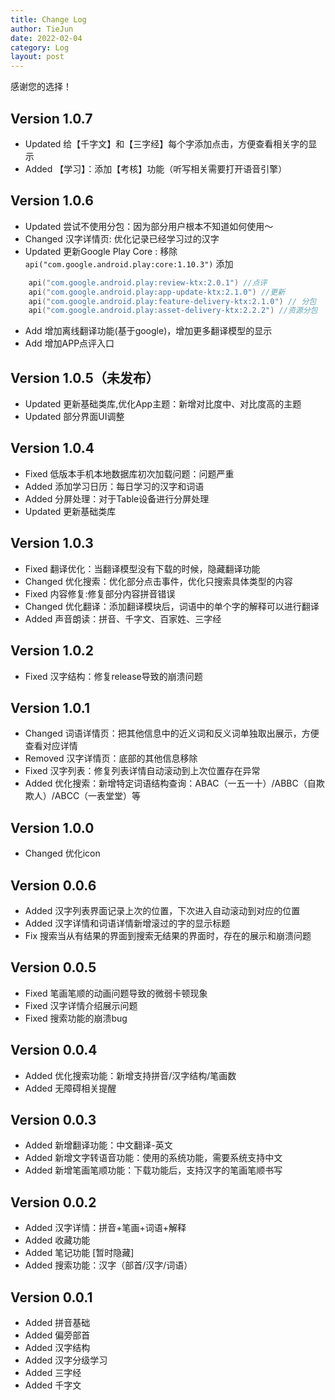 ```yaml
---
title: Change Log
author: TieJun
date: 2022-02-04
category: Log
layout: post
---
```


感谢您的选择！

## Version 1.0.7
- Updated 给【千字文】和【三字经】每个字添加点击，方便查看相关字的显示
- Added 【学习】：添加【考核】功能（听写相关需要打开语音引擎）

## Version 1.0.6
- Updated 尝试不使用分包：因为部分用户根本不知道如何使用～
- Changed 汉字详情页: 优化记录已经学习过的汉字
- Updated 更新Google Play Core : 移除`api("com.google.android.play:core:1.10.3")`
添加
```kotlin
    api("com.google.android.play:review-ktx:2.0.1") //点评
    api("com.google.android.play:app-update-ktx:2.1.0") //更新
    api("com.google.android.play:feature-delivery-ktx:2.1.0") // 分包
    api("com.google.android.play:asset-delivery-ktx:2.2.2") //资源分包
```
- Add 增加离线翻译功能(基于google)，增加更多翻译模型的显示
- Add 增加APP点评入口

## Version 1.0.5（未发布）
- Updated 更新基础类库,优化App主题：新增对比度中、对比度高的主题
- Updated 部分界面UI调整

## Version 1.0.4
- Fixed 低版本手机本地数据库初次加载问题：问题严重
- Added 添加学习日历：每日学习的汉字和词语
- Added 分屏处理：对于Table设备进行分屏处理
- Updated 更新基础类库

## Version 1.0.3
- Fixed 翻译优化：当翻译模型没有下载的时候，隐藏翻译功能
- Changed 优化搜索：优化部分点击事件，优化只搜索具体类型的内容
- Fixed 内容修复:修复部分内容拼音错误
- Changed 优化翻译：添加翻译模块后，词语中的单个字的解释可以进行翻译
- Added 声音朗读：拼音、千字文、百家姓、三字经

## Version 1.0.2
- Fixed 汉字结构：修复release导致的崩溃问题

## Version 1.0.1
- Changed 词语详情页：把其他信息中的近义词和反义词单独取出展示，方便查看对应详情
- Removed 汉字详情页：底部的其他信息移除 
- Fixed 汉字列表：修复列表详情自动滚动到上次位置存在异常
- Added 优化搜索：新增特定词语结构查询：ABAC（一五一十）/ABBC（自欺欺人）/ABCC（一表堂堂）等

## Version 1.0.0
- Changed 优化icon

## Version 0.0.6
- Added 汉字列表界面记录上次的位置，下次进入自动滚动到对应的位置
- Added 汉字详情和词语详情新增滚过的字的显示标题
- Fix 搜索当从有结果的界面到搜索无结果的界面时，存在的展示和崩溃问题

## Version 0.0.5
- Fixed  笔画笔顺的动画问题导致的微弱卡顿现象
- Fixed  汉字详情介绍展示问题
- Fixed  搜索功能的崩溃bug

## Version 0.0.4
- Added 优化搜索功能：新增支持拼音/汉字结构/笔画数
- Added 无障碍相关提醒

## Version 0.0.3
- Added 新增翻译功能：中文翻译-英文
- Added 新增文字转语音功能：使用的系统功能，需要系统支持中文
- Added 新增笔画笔顺功能：下载功能后，支持汉字的笔画笔顺书写

## Version 0.0.2
- Added 汉字详情：拼音+笔画+词语+解释
- Added 收藏功能
- Added 笔记功能 [暂时隐藏]
- Added 搜索功能：汉字（部首/汉字/词语）

## Version 0.0.1
- Added 拼音基础
- Added 偏旁部首
- Added 汉字结构
- Added 汉字分级学习
- Added 三字经
- Added 千字文